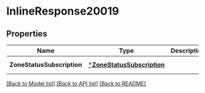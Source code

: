 # InlineResponse20019

## Properties
Name | Type | Description | Notes
------------ | ------------- | ------------- | -------------
**ZoneStatusSubscription** | [***ZoneStatusSubscription**](ZoneStatusSubscription.md) |  | [default to null]

[[Back to Model list]](../README.md#documentation-for-models) [[Back to API list]](../README.md#documentation-for-api-endpoints) [[Back to README]](../README.md)


